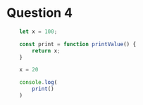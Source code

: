 # Question 4

```js
    let x = 100;

    const print = function printValue() {
        return x;
    }

    x = 20

    console.log(
        print()
    )
```

